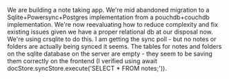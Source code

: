 We are building a note taking app. We're mid abandoned migration to a Sqlite+Powersync+Postgres implementation from a pouchdb+couchdb implementation. We're now reevaluating how to reduce complexity and fix existing issues given we have a proper relational db at our disposal now. We're using crsqlite to do this. I am getting the sync poll - but no notes or folders are actually being synced it seems. The tables for notes and folders on the sqlite database on the server are empty - they seem to be saving them correctly on the frontend (I verified using await docStore.syncStore.execute('SELECT * FROM notes;')).  


